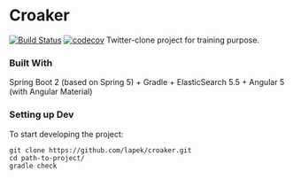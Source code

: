# Croaker
[![Build Status](https://travis-ci.org/lapek/croaker.svg?branch=master)](https://travis-ci.org/lapek/croaker)
[![codecov](https://codecov.io/gh/lapek/croaker/branch/master/graph/badge.svg)](https://codecov.io/gh/lapek/croaker)
Twitter-clone project for training purpose.

### Built With
Spring Boot 2 (based on Spring 5) + Gradle + ElasticSearch 5.5 + Angular 5 (with Angular Material) 

### Setting up Dev

To start developing the project:

```shell
git clone https://github.com/lapek/croaker.git
cd path-to-project/
gradle check
```
